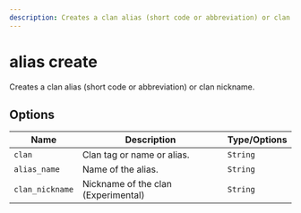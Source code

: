```yaml
---
description: Creates a clan alias (short code or abbreviation) or clan nickname.
---
```


# alias create

Creates a clan alias (short code or abbreviation) or clan nickname.

## Options

| Name | Description | Type/Options |
|------|-------------|--------------|
| `clan` | Clan tag or name or alias. | `String` |
| `alias_name` | Name of the alias. | `String` |
| `clan_nickname` | Nickname of the clan (Experimental) | `String` |

